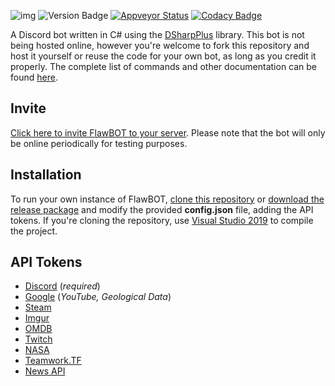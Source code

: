 ![img](https://i.imgur.com/YlbST5I.jpg)
![Version Badge](https://img.shields.io/github/release/CriticalFlaw/FlawBOT.svg)
[![Appveyor Status](https://ci.appveyor.com/api/projects/status/6hw48u0v6muwxvvo?svg=true)](https://ci.appveyor.com/project/CriticalFlaw/flawbot)
[![Codacy Badge](https://api.codacy.com/project/badge/Grade/1747be5dd35645369b747b81cc86701c)](https://www.codacy.com/app/CriticalFlaw/FlawBOT?utm_source=github.com&amp;utm_medium=referral&amp;utm_content=CriticalFlaw/FlawBOT&amp;utm_campaign=Badge_Grade)

A Discord bot written in C# using the [DSharpPlus](https://github.com/DSharpPlus/DSharpPlus) library. This bot is not being hosted online, however you're welcome to fork this repository and host it yourself or reuse the code for your own bot, as long as you credit it properly. The complete list of commands and other documentation can be found [here](https://github.com/CriticalFlaw/FlawBOT/wiki). 

## Invite
[Click here to invite FlawBOT to your server](https://discordapp.com/oauth2/authorize?client_id=339833029013012483&scope=bot&permissions=66186303). Please note that the bot will only be online periodically for testing purposes.

## Installation
To run your own instance of FlawBOT, [clone this repository](https://github.com/CriticalFlaw/FlawBOT/archive/master.zip) or [download the release package](https://github.com/CriticalFlaw/FlawBOT/releases) and modify the provided **config.json** file, adding the API tokens. If you're cloning the repository, use [Visual Studio 2019](https://www.visualstudio.com/downloads/) to compile the project. 

## API Tokens
* [Discord](https://discordapp.com/developers/applications/me) (*required*)
* [Google](https://console.cloud.google.com/projectselector/apis/credentials) (*YouTube, Geological Data*)
* [Steam](https://steamcommunity.com/dev/apikey)
* [Imgur](https://api.imgur.com/oauth2/addclient)
* [OMDB](http://www.omdbapi.com/apikey.aspx)
* [Twitch](https://dev.twitch.tv/dashboard/apps/create)
* [NASA](https://api.nasa.gov/)
* [Teamwork.TF](https://teamwork.tf/api)
* [News API](https://newsapi.org/)